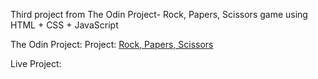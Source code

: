 Third project from The Odin Project- Rock, Papers, Scissors game using HTML + CSS + JavaScript

The Odin Project: Project: [Rock, Papers, Scissors](https://www.theodinproject.com/lessons/foundations-rock-paper-scissors)

Live Project: 

